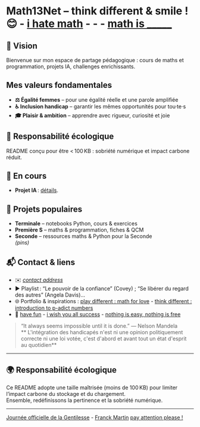 # Math13Net – think different & smile ! 😊 - [i hate math](https://youtu.be/ytVneQUA5-c) - - - [math is _____](https://youtu.be/hB6bfw622fo)

## 🎯 Vision
Bienvenue sur mon espace de partage pédagogique : cours de maths et programmation, projets IA, challenges enrichissants.

## Mes valeurs fondamentales  
- **⚖️ Égalité femmes** – pour une égalité réelle et une parole amplifiée  
- **♿ Inclusion handicap** – garantir les mêmes opportunités pour tou·te·s  
- **🎓 Plaisir & ambition** – apprendre avec rigueur, curiosité et joie

## 🌱 Responsabilité écologique
README conçu pour être < 100 KB : sobriété numérique et impact carbone réduit.

## 📌 En cours
- **Projet IA** : [détails](https://jean-monnet-montpellier.mon-ent-occitanie.fr/nos-formations-2nde-term-/options/intelligence-artificielle/).

## 📁 Projets populaires
- **Terminale** – notebooks Python, cours & exercices  
- **Première S** – maths & programmation, fiches & QCM  
- **Seconde** – ressources maths & Python pour la Seconde  
*(pins)*

## 📬 Contact & liens
- ✉️ *[contact address](https://youtu.be/nq-dchJPXGA)*  
- ▶️ Playlist : “Le pouvoir de la confiance” (Covey) ; “Se libérer du regard des autres” (Angela Davis)…  
- 🌐 Portfolio & inspirations : [play different : math for love](https://mathforlove.com/) - [think different : introduction to p-adict numbers](https://youtu.be/3gyHKCDq1YA?si=h53LGlX32wGySUCS)
- 🌱 [have fun](https://youtu.be/CwzjlmBLfrQ) - [i wish you all success](https://youtu.be/1bumPyvzCyo) - [nothing is easy, nothing is free](https://youtu.be/SSV2ynRScQA)

> “It always seems impossible until it is done.” — Nelson Mandela  
> ** L'intégration des handicapés n'est ni une opinion politiquement correcte ni une loi votée, c'est d'abord et avant tout un état d'esprit au quotidien**  


---

## 🌍 Responsabilité écologique

Ce README adopte une taille maîtrisée (moins de 100 KB) pour limiter l’impact carbone du stockage et du chargement.  
Ensemble, redéfinissons la pertinence et la sobriété numérique.

---
[Journée officielle de la Gentilesse](https://www.journeedelagentillesse.ca/) - [Franck Martin](https://www.editions-eyrolles.com/auteurs/franck-martin)
[pay attention please !](https://youtu.be/4GEoTPQj91I?si=9idt9YRTsdtKO05v)


<!---
Math13Net/Math13Net is a ✨ special ✨ repository because its `README.md` (this file) appears on your GitHub profile.
You can click the Preview link to take a look at your changes.
--->


